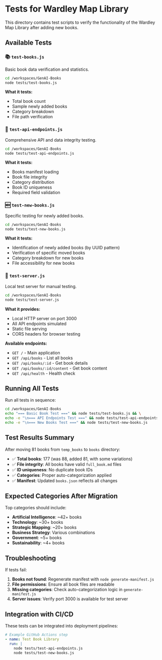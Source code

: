 # Tests for Wardley Map Library

This directory contains test scripts to verify the functionality of the Wardley Map Library after adding new books.

## Available Tests

### 📚 `test-books.js`
Basic book data verification and statistics.

```bash
cd /workspaces/GenAI-Books
node tests/test-books.js
```

**What it tests:**
- Total book count
- Sample newly added books
- Category breakdown
- File path verification

### 🧪 `test-api-endpoints.js`
Comprehensive API and data integrity testing.

```bash
cd /workspaces/GenAI-Books
node tests/test-api-endpoints.js
```

**What it tests:**
- Books manifest loading
- Book file integrity
- Category distribution
- Book ID uniqueness
- Required field validation

### 🆕 `test-new-books.js`
Specific testing for newly added books.

```bash
cd /workspaces/GenAI-Books
node tests/test-new-books.js
```

**What it tests:**
- Identification of newly added books (by UUID pattern)
- Verification of specific moved books
- Category breakdown for new books
- File accessibility for new books

### 🚀 `test-server.js`
Local test server for manual testing.

```bash
cd /workspaces/GenAI-Books
node tests/test-server.js
```

**What it provides:**
- Local HTTP server on port 3000
- All API endpoints simulated
- Static file serving
- CORS headers for browser testing

**Available endpoints:**
- `GET /` - Main application
- `GET /api/books` - List all books
- `GET /api/books/:id` - Get book details
- `GET /api/books/:id/content` - Get book content
- `GET /api/health` - Health check

## Running All Tests

Run all tests in sequence:

```bash
cd /workspaces/GenAI-Books
echo "=== Basic Book Test ===" && node tests/test-books.js && \
echo -e "\n=== API Endpoints Test ===" && node tests/test-api-endpoints.js && \
echo -e "\n=== New Books Test ===" && node tests/test-new-books.js
```

## Test Results Summary

After moving 81 books from `temp_books` to `books` directory:

- ✅ **Total books**: 177 (was 88, added 81, with some variations)
- ✅ **File integrity**: All books have valid `full_book.md` files
- ✅ **ID uniqueness**: No duplicate book IDs
- ✅ **Categories**: Proper auto-categorization applied
- ✅ **Manifest**: Updated `books.json` reflects all changes

## Expected Categories After Migration

Top categories should include:
- **Artificial Intelligence**: ~42+ books
- **Technology**: ~30+ books  
- **Strategic Mapping**: ~20+ books
- **Business Strategy**: Various combinations
- **Government**: ~5+ books
- **Sustainability**: ~4+ books

## Troubleshooting

If tests fail:

1. **Books not found**: Regenerate manifest with `node generate-manifest.js`
2. **File permissions**: Ensure all book files are readable
3. **Missing categories**: Check auto-categorization logic in `generate-manifest.js`
4. **Server issues**: Verify port 3000 is available for test server

## Integration with CI/CD

These tests can be integrated into deployment pipelines:

```yaml
# Example GitHub Actions step
- name: Test Book Library
  run: |
    node tests/test-api-endpoints.js
    node tests/test-new-books.js
```